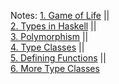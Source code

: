 Notes:
[1. Game of Life](1.%20Game%20of%20Life.md)  ||  
[2. Types in Haskell](2.%20Types%20in%20Haskell.md)  ||  
[3. Polymorphism](3.%20Polymorphism.md)  ||  
[4. Type Classes](4.%20Type%20Classes.md)  ||  
[5. Defining Functions](5.%20Defining%20Functions.md)  ||  
[6. More Type Classes](6.%20More%20Type%20Classes.md)
